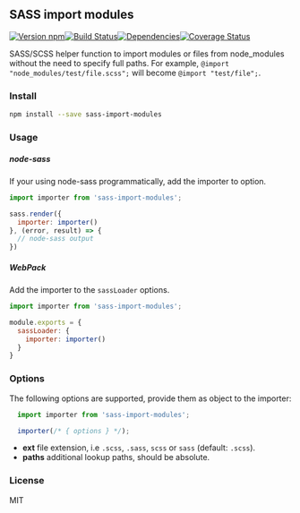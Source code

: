 ## SASS import modules

[![Version npm][version]](http://browsenpm.org/package/sass-import-modules)[![Build Status][build]](https://travis-ci.org/Swaagie/sass-import-modules)[![Dependencies][david]](https://david-dm.org/Swaagie/sass-import-modules)[![Coverage Status][cover]](https://coveralls.io/r/Swaagie/sass-import-modules?branch=master)

[version]: http://img.shields.io/npm/v/sass-import-modules.svg?style=flat-square
[build]: http://img.shields.io/travis/Swaagie/sass-import-modules/master.svg?style=flat-square
[david]: https://img.shields.io/david/Swaagie/sass-import-modules.svg?style=flat-square
[cover]: http://img.shields.io/coveralls/Swaagie/sass-import-modules/master.svg?style=flat-square

SASS/SCSS helper function to import modules or files from node_modules without the need to specify full paths.
For example, `@import "node_modules/test/file.scss";` will become `@import "test/file";`.

### Install

```bash
npm install --save sass-import-modules
```

### Usage

##### node-sass

If your using node-sass programmatically, add the importer to option.

```js
import importer from 'sass-import-modules';

sass.render({
  importer: importer()
}, (error, result) => {
  // node-sass output
})
```

##### WebPack

Add the importer to the `sassLoader` options.

```js
import importer from 'sass-import-modules';

module.exports = {
  sassLoader: {
    importer: importer()
  }
}
```

### Options

The following options are supported, provide them as object to the importer:

```js
  import importer from 'sass-import-modules';

  importer(/* { options } */);
```

- **ext** file extension, i.e `.scss`, `.sass`, `scss` or `sass` (default: `.scss`).
- **paths** additional lookup paths, should be absolute.

### License

MIT